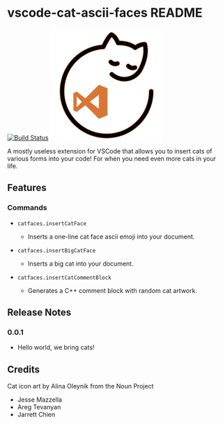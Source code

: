 # vscode-cat-ascii-faces README

[![Build Status](https://travis-ci.org/ozyx/vscode-cat-ascii-faces.svg?branch=master)](https://travis-ci.org/ozyx/vscode-cat-ascii-faces)
![vscode-ascii-cat-faces](https://github.com/ozyx/vscode-cat-ascii-faces/blob/master/res/icon.png?raw=true)

A mostly useless extension for VSCode that allows you to insert cats of various forms into your code! For when you need even more cats in your life.

## Features

### Commands

- `catfaces.insertCatFace`
  - Inserts a one-line cat face ascii emoji into your document.

- `catfaces.insertBigCatFace`
  - Inserts a big cat into your document.

- `catfaces.insertCatCommentBlock`
  - Generates a C++ comment block with random cat artwork.

## Release Notes

### 0.0.1

- Hello world, we bring cats!

## Credits

 Cat icon art by Alina Oleynik from the Noun Project

- Jesse Mazzella
- Areg Tevanyan
- Jarrett Chien
